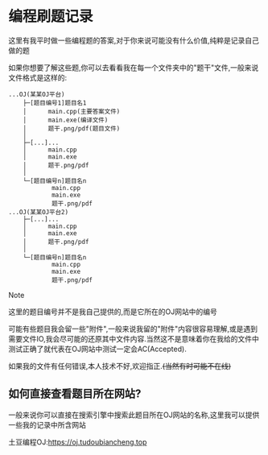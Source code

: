# 编程刷题记录
这里有我平时做一些编程题的答案,对于你来说可能没有什么价值,纯粹是记录自己做的题

如果你想要了解这些题,你可以去看看我在每一个文件夹中的"题干"文件,一般来说文件格式是这样的:

```终端
...OJ(某某OJ平台)
    ├─[题目编号1]题目名1
    │      main.cpp(主要答案文件)
    │      main.exe(编译文件)
    │      题干.png/pdf(题目文件)
    │
    ├─[...]...
    │      main.cpp
    │      main.exe
    │      题干.png/pdf
    │
    └─[题目编号n]题目名n
            main.cpp
            main.exe
            题干.png/pdf
...OJ(某某OJ平台2)
    ├─[...]...
    │      main.cpp
    │      main.exe
    │      题干.png/pdf
    │
    └─[题目编号n]题目名n
            main.cpp
            main.exe
            题干.png/pdf

```

> [!NOTE]
>
> 这里的题目编号并不是我自己提供的,而是它所在的OJ网站中的编号

可能有些题目我会留一些"附件",一般来说我留的"附件"内容很容易理解,或是遇到需要文件IO,我会尽可能的还原其中文件内容.当然这不是意味着你在我给的文件中测试正确了就代表在OJ网站中测试一定会AC(Accepted).

如果我的文件有任何错误,本人技术不好,欢迎指正.~~(当然有时可能不在线)~~

## 如何直接查看题目所在网站?

一般来说你可以直接在搜索引擎中搜索此题目所在OJ网站的名称,这里我可以提供一些我的记录中所含网站

土豆编程OJ:https://oj.tudoubiancheng.top



